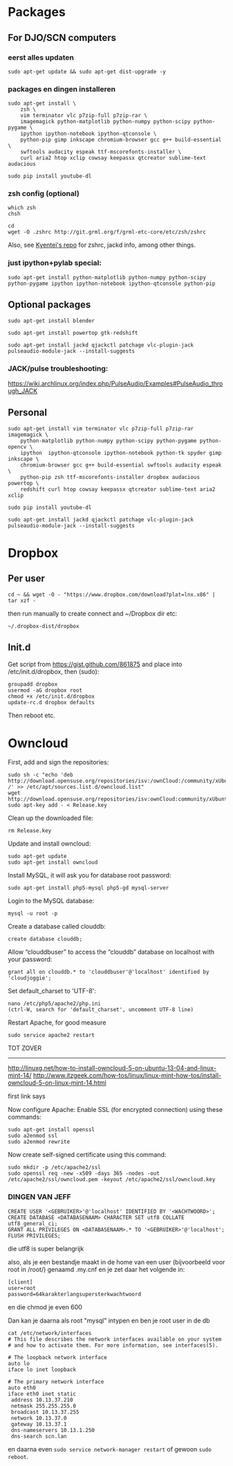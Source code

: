 Packages
========

For DJO/SCN computers
---------------------

### eerst alles updaten

    sudo apt-get update && sudo apt-get dist-upgrade -y
    
### packages en dingen installeren    

    sudo apt-get install \
        zsh \
        vim terminator vlc p7zip-full p7zip-rar \
        imagemagick python-matplotlib python-numpy python-scipy python-pygame \
        ipython ipython-notebook ipython-qtconsole \
        python-pip gimp inkscape chromium-browser gcc g++ build-essential \
        swftools audacity espeak ttf-mscorefonts-installer \
        curl aria2 htop xclip cowsay keepassx qtcreator sublime-text audacious
        
    sudo pip install youtube-dl
    
### zsh config (optional)

    which zsh
    chsh
    
    cd
    wget -O .zshrc http://git.grml.org/f/grml-etc-core/etc/zsh/zshrc         
    
Also, see [Kyentei's repo](https://github.com/kyentei/configs) for zshrc, jackd info, among other things.
     
### just ipython+pylab special:     

    sudo apt-get install python-matplotlib python-numpy python-scipy python-pygame ipython ipython-notebook ipython-qtconsole python-pip

Optional packages
-----------------

    sudo apt-get install blender 
    
    sudo apt-get install powertop gtk-redshift

    sudo apt-get install jackd qjackctl patchage vlc-plugin-jack pulseaudio-module-jack --install-suggests

### JACK/pulse troubleshooting:

https://wiki.archlinux.org/index.php/PulseAudio/Examples#PulseAudio_through_JACK

Personal
--------

    sudo apt-get install vim terminator vlc p7zip-full p7zip-rar imagemagick \
        python-matplotlib python-numpy python-scipy python-pygame python-opencv \
        ipython  ipython-qtconsole ipython-notebook python-tk spyder gimp inkscape \
        chromium-browser gcc g++ build-essential swftools audacity espeak \
        python-pip zsh ttf-mscorefonts-installer dropbox audacious powertop \
        redshift curl htop cowsay keepassx qtcreator sublime-text aria2 xclip
    
    sudo pip install youtube-dl

    sudo apt-get install jackd qjackctl patchage vlc-plugin-jack pulseaudio-module-jack --install-suggests

Dropbox
=======

Per user
--------

    cd ~ && wget -O - "https://www.dropbox.com/download?plat=lnx.x86" | tar xzf -

then run manually to create connect and ~/Dropbox dir etc:

    ~/.dropbox-dist/dropbox

Init.d
------

Get script from https://gist.github.com/861875 and place into /etc/init.d/dropbox, then (sudo):

    groupadd dropbox
    usermod -aG dropbox root
    chmod +x /etc/init.d/dropbox
    update-rc.d dropbox defaults

Then reboot etc.

Owncloud
========

First, add and sign the repositories:

    sudo sh -c "echo 'deb http://download.opensuse.org/repositories/isv:/ownCloud:/community/xUbuntu_14.10/ /' >> /etc/apt/sources.list.d/owncloud.list"
    wget http://download.opensuse.org/repositories/isv:ownCloud:community/xUbuntu_14.10/Release.key
    sudo apt-key add - < Release.key
    
Clean up the downloaded file:
    
    rm Release.key

Update and install owncloud:

    sudo apt-get update
    sudo apt-get install owncloud

Install MySQL, it will ask you for database root password:

    sudo apt-get install php5-mysql php5-gd mysql-server
    
Login to the MySQL database:

    mysql -u root -p

Create a database called clouddb:

    create database clouddb;

Allow “clouddbuser” to access the “clouddb” database on localhost with your password:

    grant all on clouddb.* to 'clouddbuser'@'localhost' identified by 'cloudjoggie';

Set default_charset to 'UTF-8':

    nano /etc/php5/apache2/php.ini
    (ctrl-W, search for 'default_charset', uncomment UTF-8 line)
    
Restart Apache, for good measure

    sudo service apache2 restart
    
TOT ZOVER    
    
---

http://linuxg.net/how-to-install-owncloud-5-on-ubuntu-13-04-and-linux-mint-14/
http://www.itzgeek.com/how-tos/linux/linux-mint-how-tos/install-owncloud-5-on-linux-mint-14.html

first link says

Now configure Apache:
Enable SSL (for encrypted connection) using these commands:

    sudo apt-get install openssl
    sudo a2enmod ssl
    sudo a2enmod rewrite

Now create self-signed certificate using this command:

    sudo mkdir -p /etc/apache2/ssl
    sudo openssl req -new -x509 -days 365 -nodes -out /etc/apache2/ssl/owncloud.pem -keyout /etc/apache2/ssl/owncloud.key
    
    
### DINGEN VAN JEFF

    CREATE USER '<GEBRUIKER>'@'localhost' IDENTIFIED BY '<WACHTWOORD>';
    CREATE DATABASE <DATABASENAAM> CHARACTER SET utf8 COLLATE utf8_general_ci;
    GRANT ALL PRIVILEGES ON <DATABASENAAM>.* TO '<GEBRUIKER>'@'localhost';
    FLUSH PRIVILEGES;

die utf8 is super belangrijk

also, als je een bestandje maakt in de home van een user (bijvoorbeeld voor root in /root/) genaamd .my.cnf en je zet daar het volgende in:

    [client]
    user=root
    password=64karakterlangsupersterkwachtwoord

en die chmod je even 600

Dan kan je daarna als root "mysql" intypen en ben je root user in de db

    cat /etc/network/interfaces
    # This file describes the network interfaces available on your system
    # and how to activate them. For more information, see interfaces(5).

    # The loopback network interface
    auto lo
    iface lo inet loopback

    # The primary network interface
    auto eth0
    iface eth0 inet static
     address 10.13.37.210
     netmask 255.255.255.0
     broadcast 10.13.37.255
     network 10.13.37.0
     gateway 10.13.37.1
     dns-nameservers 10.13.1.250
     dns-search scn.lan

en daarna even `sudo service network-manager restart` of gewoon `sudo reboot`.
